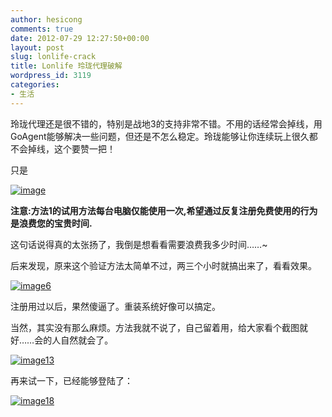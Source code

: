 ```yaml
---
author: hesicong
comments: true
date: 2012-07-29 12:27:50+00:00
layout: post
slug: lonlife-crack
title: Lonlife 玲珑代理破解
wordpress_id: 3119
categories:
- 生活
---
```


玲珑代理还是很不错的，特别是战地3的支持非常不错。不用的话经常会掉线，用GoAgent能够解决一些问题，但还是不怎么稳定。玲珑能够让你连续玩上很久都不会掉线，这个要赞一把！

只是

[![image](/images/2012/07/image_thumb9.png)](/images/2012/07/image8.png)

**注意:方法1的试用方法每台电脑仅能使用一次,希望通过反复注册免费使用的行为是浪费您的宝贵时间.**

这句话说得真的太张扬了，我倒是想看看需要浪费我多少时间……~

后来发现，原来这个验证方法太简单不过，两三个小时就搞出来了，看看效果。

[![image6](/images/2012/07/image6_thumb.png)](/images/2012/07/image61.png)

注册用过以后，果然傻逼了。重装系统好像可以搞定。

当然，其实没有那么麻烦。方法我就不说了，自己留着用，给大家看个截图就好……会的人自然就会了。

[![image13](/images/2012/07/image13_thumb.png)](/images/2012/07/image13.png)

再来试一下，已经能够登陆了：

[![image18](/images/2012/07/image18_thumb.png)](/images/2012/07/image18.png)
